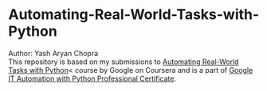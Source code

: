 # Automating-Real-World-Tasks-with-Python
Author: Yash Aryan Chopra<br>
This repository is based on my submissions to <a href='https://www.coursera.org/learn/automating-real-world-tasks-python/home/welcome'>Automating Real-World Tasks with Python<a><
course by Google on Coursera and is a part of <a href='https://www.coursera.org/professional-certificates/google-it-automation'>Google IT Automation with Python Professional Certificate<a>.


